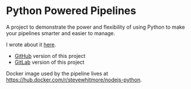 # Python Powered Pipelines

A project to demonstrate the power and flexibility of using Python to make your pipelines smarter and easier to manage.

I wrote about it [here](https://dev.to/stevewhitmore/python-powered-pipelines-preposterous-4316).

- [GitHub](https://github.com/stevewhitmore/python-powered-pipelines) version of this project
- [GitLab](https://gitlab.com/stevewhitmore/python-powered-pipelines) version of this project

Docker image used by the pipeline lives at <https://hub.docker.com/r/stevewhitmore/nodejs-python>.
